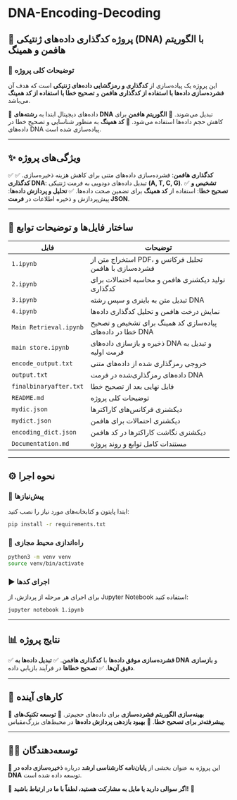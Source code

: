 # DNA-Encoding-Decoding

## 🎯 پروژه کدگذاری داده‌های ژنتیکی (DNA) با الگوریتم هافمن و همینگ

### 📖 توضیحات کلی پروژه
این پروژه یک پیاده‌سازی از **کدگذاری و رمزگشایی داده‌های ژنتیکی** است که هدف آن **فشرده‌سازی داده‌ها با استفاده از کدگذاری هافمن** و **تصحیح خطا با استفاده از کد همینگ** می‌باشد.

🔹 داده‌های دیجیتال ابتدا به **رشته‌های DNA** تبدیل می‌شوند.
🔹 **الگوریتم هافمن** برای کاهش حجم داده‌ها استفاده می‌شود.
🔹 **کد همینگ** به منظور شناسایی و تصحیح خطا در داده‌های DNA پیاده‌سازی شده است.

---
## ✨ ویژگی‌های پروژه
✅ **کدگذاری هافمن**: فشرده‌سازی داده‌های متنی برای کاهش هزینه ذخیره‌سازی.
✅ **کدگذاری DNA**: تبدیل داده‌های دودویی به فرمت ژنتیکی **(A, T, C, G)**.
✅ **تشخیص و تصحیح خطا**: استفاده از **کد همینگ** برای تضمین صحت داده‌ها.
✅ **تحلیل و پردازش داده‌ها**: پیش‌پردازش و ذخیره اطلاعات در **فرمت JSON**.

---
## 📂 ساختار فایل‌ها و توضیحات توابع

| فایل | توضیحات |
|------|---------|
| `1.ipynb` | استخراج متن از PDF، تحلیل فرکانس و فشرده‌سازی با هافمن |
| `2.ipynb` | تولید دیکشنری هافمن و محاسبه احتمالات برای کدگذاری |
| `3.ipynb` | تبدیل متن به باینری و سپس رشته DNA |
| `4.ipynb` | نمایش درخت هافمن و تحلیل کدگذاری داده‌ها |
| `Main Retrieval.ipynb` | پیاده‌سازی کد همینگ برای تشخیص و تصحیح خطا در داده‌های DNA |
| `main store.ipynb` | ذخیره و بازسازی داده‌های DNA و تبدیل به فرمت اولیه |
| `encode_output.txt` | خروجی رمزگذاری شده از داده‌های متنی |
| `output.txt` | داده‌های رمزگذاری‌شده در فرمت DNA |
| `finalbinaryafter.txt` | فایل نهایی بعد از تصحیح خطا |
| `README.md` | توضیحات کلی پروژه |
| `mydic.json` | دیکشنری فرکانس‌های کاراکترها |
| `mydict.json` | دیکشنری احتمالات برای هافمن |
| `encoding_dict.json` | دیکشنری نگاشت کاراکترها در کد هافمن |
| `Documentation.md` | مستندات کامل توابع و روند پروژه |

---
## ⚙️ نحوه اجرا

### 📌 پیش‌نیازها
ابتدا پایتون و کتابخانه‌های مورد نیاز را نصب کنید:
```bash
pip install -r requirements.txt
```

### 🚀 راه‌اندازی محیط مجازی
```bash
python3 -m venv venv
source venv/bin/activate
```

### ▶ اجرای کدها
برای اجرای هر مرحله از پردازش، از Jupyter Notebook استفاده کنید:
```bash
jupyter notebook 1.ipynb
```

---
## 📊 نتایج پروژه
✅ **فشرده‌سازی موفق داده‌ها** با **کدگذاری هافمن**.
✅ **تبدیل داده‌ها به DNA** و **بازسازی دقیق آن‌ها**.
✅ **تصحیح خطاها** در فرآیند بازیابی داده.

---
## 🔮 کارهای آینده
📌 **بهینه‌سازی الگوریتم فشرده‌سازی** برای داده‌های حجیم‌تر.
📌 **توسعه تکنیک‌های پیشرفته‌تر برای تصحیح خطا**.
📌 **بهبود بازدهی پردازش داده‌ها** در محیط‌های بزرگ‌مقیاس.

---
## 👨‍💻 توسعه‌دهندگان
📩 این پروژه به عنوان بخشی از **پایان‌نامه کارشناسی ارشد** درباره **ذخیره‌سازی داده در DNA** توسعه داده شده است.

🔹 **اگر سوالی دارید یا مایل به مشارکت هستید، لطفاً با ما در ارتباط باشید!** 🚀

